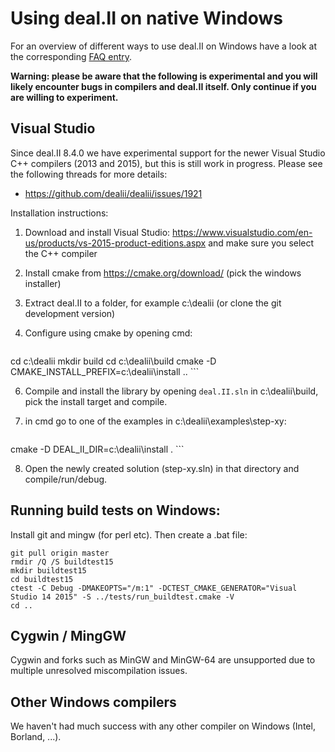 # Using deal.II on native Windows

For an overview of different ways to use deal.II on Windows have a look at the corresponding [FAQ entry](https://github.com/dealii/dealii/wiki/Frequently-Asked-Questions#can-i-use-dealii-on-a-windows-platform).

**Warning: please be aware that the following is experimental and you will likely encounter bugs in compilers and deal.II itself. Only continue if you are willing to experiment.** 

## Visual Studio

Since deal.II 8.4.0 we have experimental support for the newer Visual Studio C++ compilers (2013 and 2015), but this is still work in progress. Please see the following threads for more details:
- https://github.com/dealii/dealii/issues/1921

Installation instructions:

1. Download and install Visual Studio: https://www.visualstudio.com/en-us/products/vs-2015-product-editions.aspx and make sure you select the C++ compiler
2. Install cmake from https://cmake.org/download/ (pick the windows installer)
3. Extract deal.II to a folder, for example c:\dealii (or clone the git development version)
4. Configure using cmake by opening cmd:

    ```
cd c:\dealii
mkdir build
cd c:\dealii\build
cmake -D CMAKE_INSTALL_PREFIX=c:\dealii\install ..
    ```

6. Compile and install the library by opening ``deal.II.sln`` in c:\dealii\build, pick the install target and compile.
7. in cmd go to one of the examples in c:\dealii\examples\step-xy:

    ```
cmake -D DEAL_II_DIR=c:\dealii\install .
    ```

8. Open the newly created solution (step-xy.sln) in that directory and compile/run/debug.

## Running build tests on Windows:

Install git and mingw (for perl etc). Then create a .bat file:
```
git pull origin master
rmdir /Q /S buildtest15
mkdir buildtest15
cd buildtest15
ctest -C Debug -DMAKEOPTS="/m:1" -DCTEST_CMAKE_GENERATOR="Visual Studio 14 2015" -S ../tests/run_buildtest.cmake -V
cd ..
```

## Cygwin / MingGW

Cygwin and forks such as MinGW and MinGW-64 are unsupported due to multiple unresolved miscompilation issues.

## Other Windows compilers

We haven't had much success with any other compiler on Windows (Intel, Borland, ...).